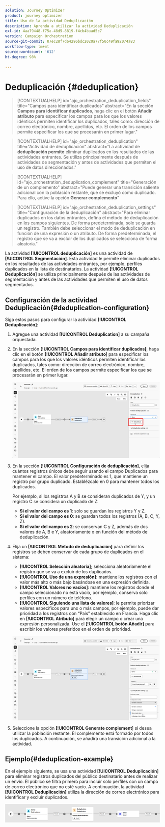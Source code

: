 ```yaml
---
solution: Journey Optimizer
product: journey optimizer
title: Uso de la actividad Deduplicación
description: Aprenda a utilizar la actividad Deduplicación
exl-id: 4aa79448-f75a-48d5-8819-f4cb4baad5c7
version: Campaign Orchestration
source-git-commit: 07ec28f7d64296bdc2020a77f50c49fa92074a83
workflow-type: tm+mt
source-wordcount: '612'
ht-degree: 98%

---
```



# Deduplicación {#deduplication}

>[!CONTEXTUALHELP]
>id="ajo_orchestration_deduplication_fields"
>title="Campos para identificar duplicados"
>abstract="En la sección **Campos para identificar duplicados**, haga clic en el botón **Añadir atributo** para especificar los campos para los que los valores idénticos permiten identificar los duplicados, tales como: dirección de correo electrónico, nombre, apellidos, etc. El orden de los campos permite especificar los que se procesarán en primer lugar."

>[!CONTEXTUALHELP]
>id="ajo_orchestration_deduplication"
>title="Actividad de deduplicación"
>abstract="La actividad de **deduplicación permite** eliminar duplicados en los resultados de las actividades entrantes. Se utiliza principalmente después de actividades de segmentación y antes de actividades que permiten el uso de datos direccionados."

>[!CONTEXTUALHELP]
>id="ajo_orchestration_deduplication_complement"
>title="Generación de un complemento"
>abstract="Puede generar una transición saliente adicional con la población restante, que se excluyó como duplicado. Para ello, active la opción **Generar complemento**"

>[!CONTEXTUALHELP]
>id="ajo_orchestration_deduplication_settings"
>title="Configuración de la deduplicación"
>abstract="Para eliminar duplicados en los datos entrantes, defina el método de deduplicación en los campos siguientes. De forma predeterminada, solo se guarda un registro. También debe seleccionar el modo de deduplicación en función de una expresión o un atributo. De forma predeterminada, el registro que se va a excluir de los duplicados se selecciona de forma aleatoria."

La actividad **[!UICONTROL deduplicación]** es una actividad de **[!UICONTROL Segmentación]**. Esta actividad le permite eliminar duplicados en los resultados de las actividades entrantes, por ejemplo, perfiles duplicados en la lista de destinatarios. La actividad **[!UICONTROL Deduplicación]** se utiliza principalmente después de las actividades de segmentación y antes de las actividades que permiten el uso de datos segmentados.

## Configuración de la actividad Deduplicación{#deduplication-configuration}

Siga estos pasos para configurar la actividad **[!UICONTROL Deduplicación]**:


1. Agregue una actividad **[!UICONTROL Deduplication]** a su campaña orquestada.

1. En la sección **[!UICONTROL Campos para identificar duplicados]**, haga clic en el botón **[!UICONTROL Añadir atributo]** para especificar los campos para los que los valores idénticos permiten identificar los duplicados, tales como: dirección de correo electrónico, nombre, apellidos, etc. El orden de los campos permite especificar los que se procesarán en primer lugar.

   ![](../assets/deduplication-1.png)

1. En la sección **[!UICONTROL Configuración de deduplicación]**, elija cuántos registros únicos debe seguir usando el campo Duplicados para mantener el campo. El valor predeterminado es 1, que mantiene un registro por grupo duplicado. Establézcalo en 0 para mantener todos los duplicados.

   Por ejemplo, si los registros A y B se consideran duplicados de Y, y un registro C se considera un duplicado de Z:

   * **Si el valor del campo es 1**: solo se guardan los registros Y y Z.
   * **Si el valor del campo es 0**: se guardan todos los registros (A, B, C, Y, Z).
   * **Si el valor del campo es 2**: se conservan C y Z, además de dos valores de A, B e Y, aleatoriamente o en función del método de deduplicación.

1. Elija un **[!UICONTROL Método de deduplicación]** para definir los registros se deben conservar de cada grupo de duplicados en el sistema:

   * **[!UICONTROL Selección aleatoria]**; selecciona aleatoriamente el registro que se va a excluir de los duplicados.
   * **[!UICONTROL Uso de una expresión]**: mantiene los registros con el valor más alto o más bajo basándose en una expresión definida.
   * **[!UICONTROL Valores no vacíos]**: mantiene los registros donde el campo seleccionado no está vacío, por ejemplo, conserva solo perfiles con un número de teléfono.
   * **[!UICONTROL Siguiendo una lista de valores]**: le permite priorizar valores específicos para uno o más campos, por ejemplo, puede dar prioridad a los registros con “País” establecido en Francia. Haga clic en **[!UICONTROL Atributo]** para elegir un campo o crear una expresión personalizada. Use el **[!UICONTROL botón Añadir]** para escribir los valores preferidos en el orden de prioridad.

   ![](../assets/deduplication-2.png)

1. Seleccione la opción **[!UICONTROL Generate complement]** si desea utilizar la población restante. El complemento está formado por todos los duplicados. A continuación, se añadirá una transición adicional a la actividad.

## Ejemplo{#deduplication-example}

En el ejemplo siguiente, se usa una actividad **[!UICONTROL Deduplicación]** para eliminar registros duplicados del público destinatario antes de realizar un envío. El público se filtra primero para incluir solo perfiles con un campo de correo electrónico que no esté vacío. A continuación, la actividad **[!UICONTROL Deduplicación]** utiliza la dirección de correo electrónico para identificar y excluir duplicados.

![](../assets/deduplication-3.png)
